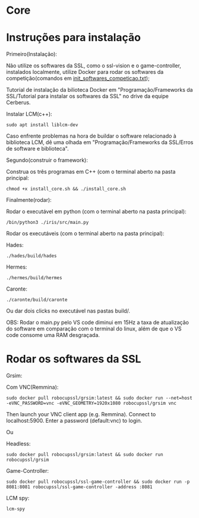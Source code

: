 # Core

# Instruções para instalação

Primeiro(Instalação):

Não utilize os softwares da SSL, como o ssl-vision e o game-controller, instalados localmente, utilize Docker para rodar os softwares da competição(comandos em [init_softwares_competicao.txt](https://github.com/CerberusRobotica/Core?tab=readme-ov-file#rodar-os-softwares-da-ssl));

Tutorial de instalação da bilioteca Docker em "Programação/Frameworks da SSL/Tutorial para instalar os softwares da SSL" no drive da equipe Cerberus.
	
	
Instalar LCM(c++):

	sudo apt install liblcm-dev
		
Caso enfrente problemas na hora de buildar o software relacionado à biblioteca LCM, dê uma olhada em "Programação/Frameworks da SSL/Erros de software e biblioteca".


Segundo(construir o framework):

Construa os três programas em C++ (com o terminal aberto na pasta principal:

	chmod +x install_core.sh && ./install_core.sh



Finalmente(rodar):

Rodar o executável em python (com o terminal aberto na pasta principal):
	
	/bin/python3 ./iris/src/main.py

Rodar os executáveis (com o terminal aberto na pasta principal):

Hades:

	./hades/build/hades
Hermes:

	./hermes/build/hermes
Caronte:

	./caronte/build/caronte

Ou dar dois clicks no executável nas pastas build/.
	
OBS: Rodar o main.py pelo VS code diminui em 15Hz a taxa de atualização do software em comparação com o terminal do linux, além de que o VS code consome uma RAM desgraçada.

# Rodar os softwares da SSL

Grsim:

Com VNC(Remmina): 
	
	sudo docker pull robocupssl/grsim:latest && sudo docker run --net=host -eVNC_PASSWORD=vnc -eVNC_GEOMETRY=1920x1080 robocupssl/grsim vnc

Then launch your VNC client app (e.g. Remmina).
Connect to localhost:5900.
Enter a password (default:vnc) to login.

Ou

Headless: 
	
	sudo docker pull robocupssl/grsim:latest && sudo docker run robocupssl/grsim


Game-Controller:

	sudo docker pull robocupssl/ssl-game-controller && sudo docker run -p 8081:8081 robocupssl/ssl-game-controller -address :8081


LCM spy:

	lcm-spy

